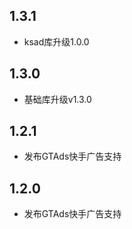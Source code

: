 ## 1.3.1
* ksad库升级1.0.0

## 1.3.0

* 基础库升级v1.3.0

## 1.2.1

* 发布GTAds快手广告支持

## 1.2.0

* 发布GTAds快手广告支持
